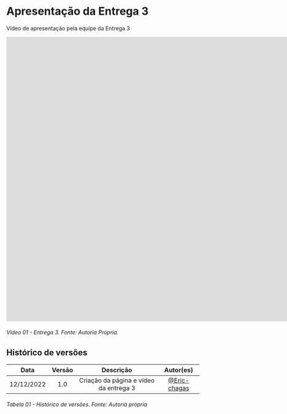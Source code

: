 # Apresentação da Entrega 3

Vídeo de apresentação pela equipe da Entrega 3

<iframe width="1862" height="742" src="https://www.youtube.com/embed/0bWDCY-F3T8" title="Apresentação da entrega 3" frameborder="0" allow="accelerometer; autoplay; clipboard-write; encrypted-media; gyroscope; picture-in-picture" allowfullscreen></iframe>

###### Vídeo 01 - Entrega 3. Fonte: Autoria Própria.

## Histórico de versões

|    Data    | Versão |               Descrição                |                   Autor(es)                    |
| :--------: | :----: | :------------------------------------: | :--------------------------------------------: |
| 12/12/2022 |  1.0   | Criação da página e vídeo da entrega 3 | [@Eric-chagas](https://github.com/Eric-chagas) |


###### Tabela 01 - Histórico de versões. Fonte: Autoria própria